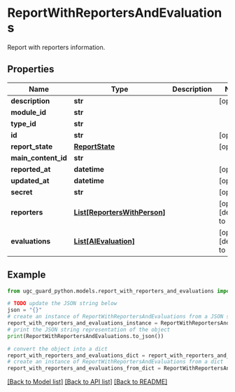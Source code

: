 # ReportWithReportersAndEvaluations

Report with reporters information.

## Properties

Name | Type | Description | Notes
------------ | ------------- | ------------- | -------------
**description** | **str** |  | [optional] 
**module_id** | **str** |  | 
**type_id** | **str** |  | 
**id** | **str** |  | [optional] 
**report_state** | [**ReportState**](ReportState.md) |  | [optional] 
**main_content_id** | **str** |  | 
**reported_at** | **datetime** |  | [optional] 
**updated_at** | **datetime** |  | [optional] 
**secret** | **str** |  | [optional] 
**reporters** | [**List[ReportersWithPerson]**](ReportersWithPerson.md) |  | [optional] [default to []]
**evaluations** | [**List[AIEvaluation]**](AIEvaluation.md) |  | [optional] [default to []]

## Example

```python
from ugc_guard_python.models.report_with_reporters_and_evaluations import ReportWithReportersAndEvaluations

# TODO update the JSON string below
json = "{}"
# create an instance of ReportWithReportersAndEvaluations from a JSON string
report_with_reporters_and_evaluations_instance = ReportWithReportersAndEvaluations.from_json(json)
# print the JSON string representation of the object
print(ReportWithReportersAndEvaluations.to_json())

# convert the object into a dict
report_with_reporters_and_evaluations_dict = report_with_reporters_and_evaluations_instance.to_dict()
# create an instance of ReportWithReportersAndEvaluations from a dict
report_with_reporters_and_evaluations_from_dict = ReportWithReportersAndEvaluations.from_dict(report_with_reporters_and_evaluations_dict)
```
[[Back to Model list]](../README.md#documentation-for-models) [[Back to API list]](../README.md#documentation-for-api-endpoints) [[Back to README]](../README.md)


